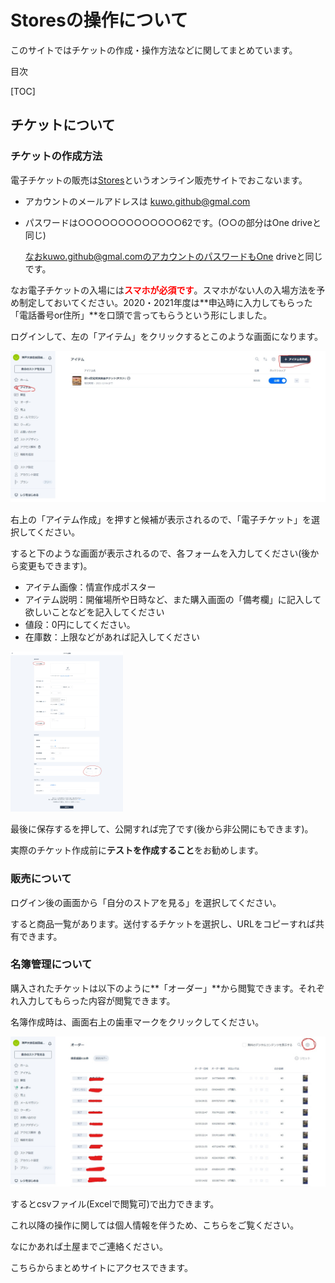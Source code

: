 # Storesの操作について

このサイトではチケットの作成・操作方法などに関してまとめています。

目次

[TOC]

## チケットについて

### チケットの作成方法

電子チケットの販売は[Stores](https://stores.jp/ec)というオンライン販売サイトでおこないます。

- アカウントのメールアドレスは kuwo.github@gmal.com

- パスワードは○○○○○○○○○○○○○62です。(○○の部分はOne driveと同じ)

  なおkuwo.github@gmal.comのアカウントのパスワードもOne driveと同じです。

なお電子チケットの入場には<font color="red">**スマホが必須です**</font>。スマホがない人の入場方法を予め制定しておいてください。2020・2021年度は**申込時に入力してもらった「電話番号or住所」**を口頭で言ってもらうという形にしました。

ログインして、左の「アイテム」をクリックするとこのような画面になります。

![Web キャプチャ_25-10-2021_103511_stores.jp.jpeg](https://github.com/KUWO-git/ticket/blob/main/%E3%83%81%E3%82%B1%E3%83%83%E3%83%88%E3%81%AB%E3%81%A4%E3%81%84%E3%81%A6/Web%20%E3%82%AD%E3%83%A3%E3%83%97%E3%83%81%E3%83%A3_25-10-2021_103511_stores.jp.jpeg?raw=true)

右上の「アイテム作成」を押すと候補が表示されるので、「電子チケット」を選択してください。

すると下のような画面が表示されるので、各フォームを入力してください(後から変更もできます)。

- アイテム画像：情宣作成ポスター
- アイテム説明：開催場所や日時など、また購入画面の「備考欄」に記入して欲しいことなどを記入してください
- 値段：0円にしてください。
- 在庫数：上限などがあれば記入してください
  

<img src="https://github.com/KUWO-git/ticket/blob/main/%E3%83%81%E3%82%B1%E3%83%83%E3%83%88%E3%81%AB%E3%81%A4%E3%81%84%E3%81%A6/Web%20%E3%82%AD%E3%83%A3%E3%83%97%E3%83%81%E3%83%A3_25-10-2021_103925_dashboard.stores.jp.jpeg?raw=true" alt="Web キャプチャ_25-10-2021_103925_dashboard.stores.jp.jpeg" style="zoom: 25%;" />

最後に保存するを押して、公開すれば完了です(後から非公開にもできます)。

実際のチケット作成前に**テストを作成すること**をお勧めします。

### 販売について

ログイン後の画面から「自分のストアを見る」を選択してください。

すると商品一覧があります。送付するチケットを選択し、URLをコピーすれば共有できます。

### 名簿管理について

購入されたチケットは以下のように**「オーダー」**から閲覧できます。それぞれ入力してもらった内容が閲覧できます。

名簿作成時は、画面右上の歯車マークをクリックしてください。

![InkedWeb キャプチャ_7-12-2021_142636_stores.jp_LI.jpg](https://github.com/KUWO-git/ticket/blob/main/%E3%83%81%E3%82%B1%E3%83%83%E3%83%88%E3%81%AB%E3%81%A4%E3%81%84%E3%81%A6/InkedWeb%20%E3%82%AD%E3%83%A3%E3%83%97%E3%83%81%E3%83%A3_7-12-2021_142636_stores.jp_LI.jpg?raw=true)

するとcsvファイル(Excelで閲覧可)で出力できます。

これ以降の操作に関しては個人情報を伴うため、こちらをご覧ください。

なにかあれば土屋までご連絡ください。



こちらからまとめサイトにアクセスできます。

